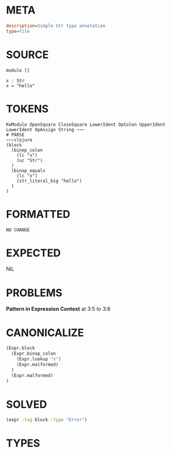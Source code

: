 # META
~~~ini
description=Simple Str type annotation
type=file
~~~
# SOURCE
~~~roc
module []

x : Str
x = "hello"
~~~
# TOKENS
~~~text
KwModule OpenSquare CloseSquare LowerIdent OpColon UpperIdent LowerIdent OpAssign String ~~~
# PARSE
~~~clojure
(block
  (binop_colon
    (lc "x")
    (uc "Str")
  )
  (binop_equals
    (lc "x")
    (str_literal_big "hello")
  )
)
~~~
# FORMATTED
~~~roc
NO CHANGE
~~~
# EXPECTED
NIL
# PROBLEMS
**Pattern in Expression Context**
at 3:5 to 3:8

# CANONICALIZE
~~~clojure
(Expr.block
  (Expr.binop_colon
    (Expr.lookup "x")
    (Expr.malformed)
  )
  (Expr.malformed)
)
~~~
# SOLVED
~~~clojure
(expr :tag block :type "Error")
~~~
# TYPES
~~~roc
~~~
